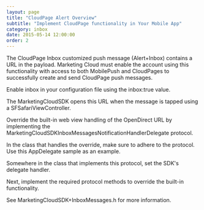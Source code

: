 ```yaml
---
layout: page
title: "CloudPage Alert Overview"
subtitle: "Implement CloudPage functionality in Your Mobile App"
category: inbox
date: 2015-05-14 12:00:00
order: 2
---
```


The CloudPage Inbox customized push message (Alert+Inbox) contains a URL in the payload. Marketing Cloud must enable the account using this functionality with access to both MobilePush and CloudPages to successfully create and send CloudPage push messages.

Enable inbox in your configuration file using the inbox:true value.

The MarketingCloudSDK opens this URL when the message is tapped using a SFSafariViewController.

Override the built-in web view handling of the OpenDirect URL by implementing the MarketingCloudSDKInboxMessagesNotificationHandlerDelegate protocol.

In the class that handles the override, make sure to adhere to the protocol. Use this AppDelegate sample as an example.

<script src="https://gist.github.com/0f39ddd4004118bfee64f2d53c68c88e.js"></script>
<script src="https://gist.github.com/22e93c290c396452f2d12b64e23f2702.js"></script>
Somewhere in the class that implements this protocol, set the SDK's delegate handler.
<script src="https://gist.github.com/18f5292e1fefc3ebdff61cf13757b668.js"></script>
<script src="https://gist.github.com/c534c46e9e9d7f40dec68e1a23bb6fb0.js"></script>
Next, implement the required protocol methods to override the built-in functionality.
<script src="https://gist.github.com/cb67e790b18a9f37632c845d7f03514d.js"></script>
<script src="https://gist.github.com/a25998c1062819d1bc3851c17de191d4.js"></script>

See MarketingCloudSDK+InboxMessages.h for more information.
